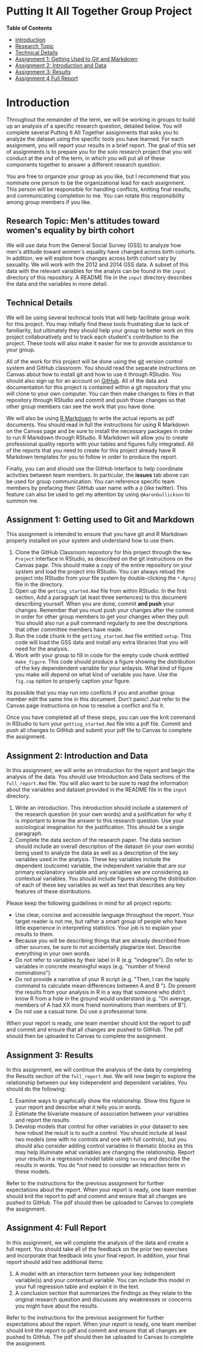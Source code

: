 # Putting It All Together Group Project

**Table of Contents**

- [Introduction](#introduction)
- [Research Topic](#esearch-topic-mens-attitudes-toward-womens-equality-by-birth-cohort)
- [Technical Details](#technical-details)
- [Assignment 1: Getting Used to Git and Markdown](#assignment-1-getting-used-to-git-and-markdown)
- [Assignment 2: Introduction and Data](#assignment-2-introduction-and-data)
- [Assignment 3: Results](#assignment-3-results)
- [Assignment 4 Full Report](#assignment-4-full-report)

# Introduction

Throughout the remainder of the term, we will be working in groups to build up an analysis of a specific research question, detailed below. You will complete several Putting It All Together assignments that asks you to analyze the dataset using the specific tools you have learned. For each assignment, you will report your results in a brief report. The goal of this set of assignments is to prepare you for the solo research project that you will conduct at the end of the term, in which you will put all of these components together to answer a different research question.

You are free to organize your group as you like, but I recommend that you nominate one person to be the organizational lead for each assignment. This person will be responsible for handling conflicts, knitting final results, and communicating completion to me. You can rotate this responsibility among group members if you like.

## Research Topic: Men's attitudes toward women's equality by birth cohort

We will use data from the General Social Survey (GSS) to analyze how men's attitude toward women's equality have changed across birth cohorts. In addition, we will explore how changes across birth cohort vary by sexuality. We will work with the 2012 and 2014 GSS data. A subset of this data with the relevant variables for the analyis can be found in the `input` directory of this repository. A README file in the `input` directory describes the data and the variables in more detail.

## Technical Details

We will be using several technical tools that will help facilitate group work for this project. You may initially find these tools frustrating due to lack of familiarity, but ultimately they should help your group to better work on this project collaboratively and to track each student's contribution to the project. These tools will also make it easier for me to provide assistance to your group.

All of the work for this project will be done using the [git](https://git-scm.com/) version control system and GitHub classroom. You should read the separate instructions on Canvas about how to install git and how to use it through RStudio. You should also sign up for an account on [GitHub](https://github.com). All of the data and documentation for this project is contained within a git repository that you will clone to your own computer. You can then make changes to files in that repository through RStudio and commit and push those changes so that other group members can see the work that you have done.

We will also be using [R Markdown](https://rmarkdown.rstudio.com/) to write the actual reports as pdf documents. You should read in full the instructions for using R Markdown on the Canvas page and be sure to install the necessary packages in order to run R Markdown through RStudio. R Markdown will allow you to create professional quality reports with your tables and figures fully integrated. All of the reports that you need to create for this project already have R Markdown templates for you to follow in order to produce the report.

Finally, you can and should use the GitHub interface to help coordinate activities between team members. In particular, the **issues** tab above can be used for group communication. You can reference specific team members by prefacing their GitHub user name with a `@` (like twitter). This feature can also be used to get my attention by using `@AaronGullickson` to summon me.

## Assignment 1: Getting used to Git and Markdown

This assignment is intended to ensure that you have git and R Markdown properly installed on your system and understand how to use them.

1. Clone the GitHub Classroom repository for this project through the `New Project` interface in RStudio, as described on the git instructions on the Canvas page. This should make a copy of the entire repository on your system and load the project into RStudio. You can always reload the project into RStudio from your file system by double-clicking the `*.Rproj` file in the directory.
2. Open up the `getting_started.Rmd` file from within RStudio. In the first section, Add a paragraph (at least three sentences) to this document describing yourself. When you are done, commit **and push** your changes. Remember that you must push your changes after the commit in order for other group members to get your changes when they pull. You should also run a pull command regularly to see the descriptions that other committee members have made.
3. Run the code chunk in the `getting_started.Rmd` file entitled `setup`. This code will load the GSS data and install any extra libraries that you will need for the analysis.
4. Work with your group to fill in code for the empty code chunk entitled `make_figure`. This code should produce a figure showing the distribution of the key dependendent variable for your anlaysis. What kind of figure you make will depend on what kind of variable you have. Use the `fig.cap` option to properly caption your figure.

Its possible that you may run into conflicts if you and another group member edit the same line in this document. Don't panic! Just refer to the Canvas page instructions on how to resolve a conflict and fix it.

Once you have completed all of these steps, you can use the knit command in RStudio to turn your `getting_started.Rmd` file into a pdf file. Commit and push all changes to GitHub and submit your pdf file to Canvas to complete the assignment.

## Assignment 2: Introduction and Data

In this assignment, we will write an introduction for the report and begin the analysis of the data. You should use Introduction and Data sections of the `full_report.Rmd` file. You will also want to be sure to read the information about the variables and dataset provided in the README file in the `input` directory.

1. Write an introduction. This introduction should include a statement of the research question (in your own words) and a justification for why it is important to know the answer to this research question. Use your sociological imagination for the justification. This should be a single paragraph.
2. Complete the data section of the research paper. The data section should include an overall description of the dataset (in your own words) being used to analyze the data as well as a description of the key variables used in the analysis. These key variables include the dependent (outcome) variable, the independent variable that are our primary explanatory variable and any variables we are considering as contextual variables. You should include figures showing the distribution of each of these key variables as well as text that describes any key features of these distributions.

Please keep the following guidelines in mind for all project reports:

- Use clear, concise and accessible language throughout the report. Your target reader is not me, but rather a smart group of people who have little experience in interpreting statistics. Your job is to explain your results to them.
- Because you will be describing things that are already described from other sources, be sure to not accidentally plagiarize text. Describe everything in your own words.
- Do not refer to variables by their label in R (e.g. "indegree"). Do refer to variables in concrete meaningful ways (e.g. "number of friend nominations")
- Do not provide a narrative of your R script (e.g. "Then, I ran the tapply command to calculate mean differences between A and B "). Do present the results from your analysis in R in a way that someone who didn't know R from a hole in the ground would understand (e.g. "On average, members of A had XX more friend nominations than members of B").
- Do not use a casual tone. Do use a professional tone.

When your report is ready, one team member should knit the report to pdf and commit and ensure that all changes are pushed to GitHub. The pdf should then be uploaded to Canvas to complete the assignment.

## Assignment 3: Results

In this assignment, we will continue the analysis of the data by completing the Results section of the `full_report.Rmd`. We will now begin to explore the relationship between our key independent and dependent variables. You should do the following:

1. Examine ways to graphically show the relationship. Show this figure in your report and describe what it tells you in words.
2. Estimate the bivariate measure of association between your variables and report the results.
3. Develop models that control for other variables in your dataset to see how robust the result is to such a control. You should include at least two models (one with no controls and one with full controls), but you should also consider adding control variables in thematic blocks as this may help illuminate what variables are changing the relationship. Report your results in a regression model table using `texreg` and describe the results in words. You do **not* need to consider an interaction term in these models.

Refer to the instructions for the previous assignment for further expectations about the report. When your report is ready, one team member should knit the report to pdf and commit and ensure that all changes are pushed to GitHub. The pdf should then be uploaded to Canvas to complete the assignment.

## Assignment 4: Full Report

In this assignment, we will complete the analysis of the  data and create a full report. You should take all of the feedback on the prior two exercises and incorporate that feedback into your final report. In addition, your final report should add two additional items:

1. A model with an interaction term between your key independent variable(s) and your contextual variable. You can include this model in your full regression table and explain it in the text.
2. A conclusion section that summarizes the findings as they relate to the original research question and discusses any weaknesses or concerns you might have about the results.

Refer to the instructions for the previous assignment for further expectations about the report. When your report is ready, one team member should knit the report to pdf and commit and ensure that all changes are pushed to GitHub. The pdf should then be uploaded to Canvas to complete the assignment.
